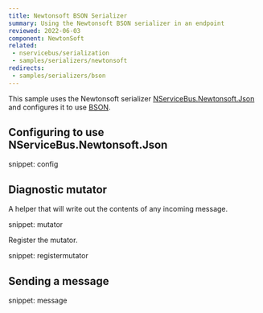 ```yaml
---
title: Newtonsoft BSON Serializer
summary: Using the Newtonsoft BSON serializer in an endpoint
reviewed: 2022-06-03
component: NewtonSoft
related:
 - nservicebus/serialization
 - samples/serializers/newtonsoft
redirects:
 - samples/serializers/bson
---
```


This sample uses the Newtonsoft serializer [NServiceBus.Newtonsoft.Json](https://github.com/Particular/NServiceBus.Newtonsoft.Json) and configures it to use [BSON](http://bsonspec.org/).

## Configuring to use NServiceBus.Newtonsoft.Json

snippet: config

## Diagnostic mutator

A helper that will write out the contents of any incoming message.

snippet: mutator

Register the mutator.

snippet: registermutator

## Sending a message

snippet: message
